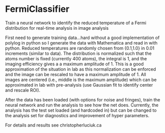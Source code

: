 # FermiClassifier
Train a neural network to identify the reduced temperature of a Fermi distribution for real-time analysis in image analysis

First need to generate training data...hard without a good implementation of polylog in python so I generate the data with Mathematica
and read in with python. Reduced temperatures are randomly chosen from {0.1,1.0} in 0.01 increments (similar to data). The distribution is
normalized such that the atoms number is fixed (currently 400 atoms), the integral is 1, and the imaging efficiency gives a a maximum
amplitude of 1. This is a good approximation of the situation in lab as this normalization can be enforced and the image can be rescaled to
have a maximum amplitude of 1. All images are centered (i.e., middle is the maximum amplitude) which can be approximated in lab with 
pre-analysis (use Gaussian fit to identify center and rescale ROI).

After the data has been loaded (with options for noise and fringes), train the neural network and run the analysis to see how the net does. Currently, the analysis has the test set loaded (and hardcoded in) but can be changed to the analysis set for diagnostics and improvement of hyper parameters.

For details and results see christopherluciuk.ca

